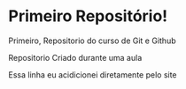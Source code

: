 # Primeiro Repositório!
 Primeiro, Repositorio do curso de Git e Github

 Repositorio Criado durante uma aula
 
 Essa linha eu acidicionei diretamente pelo site
